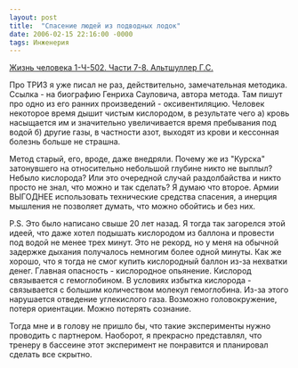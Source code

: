 ```yaml
---
layout: post
title:  "Спасение людей из подводных лодок"
date: 2006-02-15 22:16:00 -0000
tags: Инженерия
---
```


<a href="http://www.altshuller.ru/interview5-3.asp">Жизнь человека 1-Ч-502. Части 7-8. Альтшуллер Г.С.</a>

Про ТРИЗ я уже писал не раз, действительно, замечательная методика. Ссылка - на биографию Генриха Сауловича, автора метода. Там пишут про одно из его ранних произведений - оксивентиляцию. Человек некоторое время дышит чистым кислородом, в результате чего а) кровь насыщается им и значительно увеличивается время пребывания под водой б) другие газы, в частности азот, выходят из крови и кессонная болезнь больше не страшна. 

Метод старый, его, вроде, даже внедряли. Почему же из "Курска" затонувшего на относительно небольшой глубине никто не выплыл? Небыло кислорода? Или это очередной случай раздолбайства и никто просто не знал, что можно и так сделать? Я думаю что второе. Армии ВЫГОДНЕЕ использовать технические средства спасения, а инерция мышления не позволяет думать, что можно обойтись и без них.

P.S. Это было написано свыше 20 лет назад. Я тогда так загорелся этой идеей, что даже хотел подышать кислородом из баллона и провести под водой не менее трех минут. Это не рекорд, но у меня на обычной задержке дыхания получалось немногим более одной минуты. Как же хорошо, что я тогда не смог купить кислородный баллон из-за нехватки денег. Главная опасность - кислородное опьянение. Кислород связывается с гемоглобином. В условиях избытка кислорода - связывается с большим количеством молекул гемоглобина. Из-за этого нарушается отведение углекислого газа. Возможно головокружение, потеря ориентации. Можно потерять сознание.

Тогда мне и в голову не пришло бы, что такие эксперименты нужно проводить с партнером. Наоборот, я прекрасно представлял, что тренеру в бассеине этот эксперимент не понравится и планировал сделать все скрытно. 